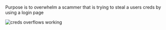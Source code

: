
Purpose is to overwhelm a scammer that is trying to steal a users creds by using a login page

![creds overflows working](https://user-images.githubusercontent.com/46620390/165562076-9b125a70-ac70-453b-92aa-9afa7e860219.jpg)
